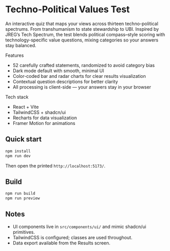 # Techno‑Political Values Test

An interactive quiz that maps your views across thirteen techno-political spectrums. From transhumanism to state stewardship to UBI. Inspired by JREG’s Tech Spectrum, the test blends political compass–style scoring with technology-specific value questions, mixing categories so your answers stay balanced.

Features
- 52 carefully crafted statements, randomized to avoid category bias
- Dark mode default with smooth, minimal UI
- Color-coded bar and radar charts for clear results visualization
- Contextual question descriptions for better clarity
- All processing is client-side — your answers stay in your browser

Tech stack
- React + Vite
- TailwindCSS + shadcn/ui
- Recharts for data visualization
- Framer Motion for animations


## Quick start

```bash
npm install
npm run dev
```

Then open the printed `http://localhost:5173/`.

## Build

```bash
npm run build
npm run preview
```

## Notes

- UI components live in `src/components/ui/` and mimic shadcn/ui primitives.
- TailwindCSS is configured; classes are used throughout.
- Data export available from the Results screen.
